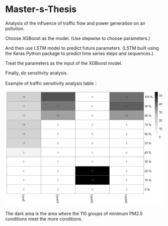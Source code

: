 # Master-s-Thesis
Analysis of the influence of traffic flow and power generation on air pollution.

Choose XGBoost as the model.
(Use stepwise to choose parameters.)

And then use LSTM model to predict future parameters.
(LSTM built using the Keras Python package to predict time series steps and sequences.)

Treat the parameters as the input of the XGBoost model.

Finally, do sensitivity analysis.

Example of traffic sensitivity analysis table：

![image](https://github.com/jeff611196/Master-s-Thesis/blob/master/taipei_traffic_pheatmap.png)

The dark area is the area where the 110 groups of minimum PM2.5 conditions meet the more conditions.
